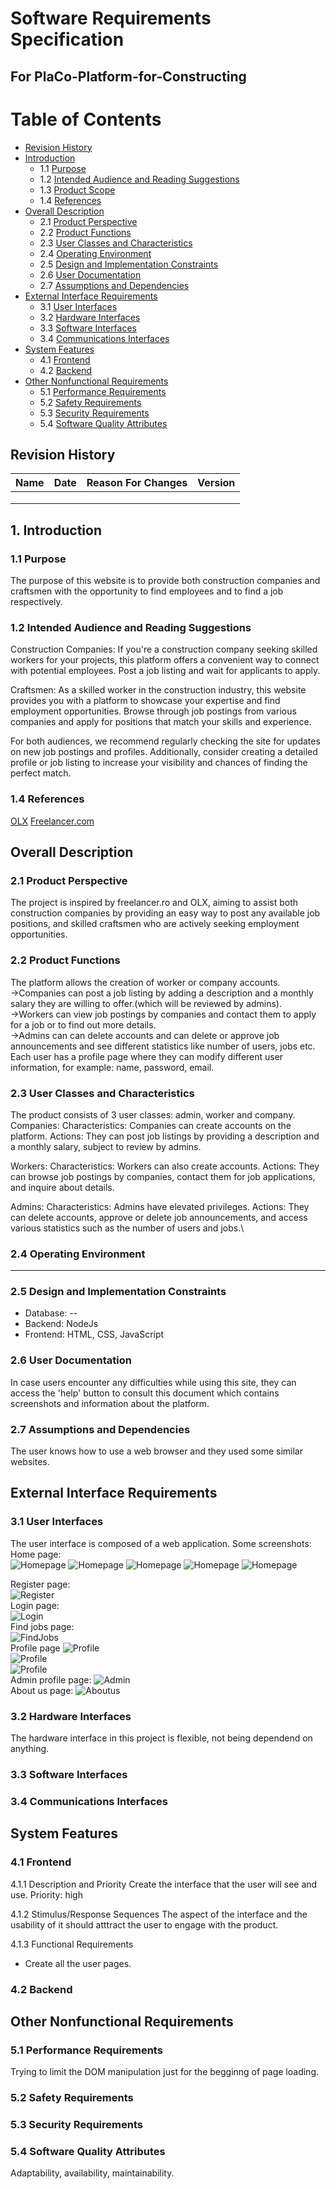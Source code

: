 # Software Requirements Specification
## For PlaCo-Platform-for-Constructing

Table of Contents
=================
  * [Revision History](#revision-history)
  * [Introduction](#1-introduction)
    * 1.1 [Purpose](#11-purpose)
    * 1.2 [Intended Audience and Reading Suggestions](#12-intended-audience-and-reading-suggestions)
    * 1.3 [Product Scope](#13-product-scope)
    * 1.4 [References](#14-references)
  * [Overall Description](#overall-description)
    * 2.1 [Product Perspective](#21-product-perspective)
    * 2.2 [Product Functions](#22-product-functions)
    * 2.3 [User Classes and Characteristics](#23-user-classes-and-characteristics)
    * 2.4 [Operating Environment](#24-operating-environment)
    * 2.5 [Design and Implementation Constraints](#25-design-and-implementation-constraints)
    * 2.6 [User Documentation](#26-user-documentation)
    * 2.7 [Assumptions and Dependencies](#27-assumptions-and-dependencies)
  * [External Interface Requirements](#external-interface-requirements)
    * 3.1 [User Interfaces](#31-user-interfaces)
    * 3.2 [Hardware Interfaces](#32-hardware-interfaces)
    * 3.3 [Software Interfaces](#33-software-interfaces)
    * 3.4 [Communications Interfaces](#34-communications-interfaces)
  * [System Features](#system-features)
    * 4.1 [Frontend](#41-system-feature-1)
    * 4.2 [Backend](#42-system-feature-2-and-so-on)
  * [Other Nonfunctional Requirements](#other-nonfunctional-requirements)
    * 5.1 [Performance Requirements](#51-performance-requirements)
    * 5.2 [Safety Requirements](#52-safety-requirements)
    * 5.3 [Security Requirements](#53-security-requirements)
    * 5.4 [Software Quality Attributes](#54-software-quality-attributes)

## Revision History
| Name | Date    | Reason For Changes  | Version   |
| ---- | ------- | ------------------- | --------- |
|      |         |                     |           |
|      |         |                     |           |
|      |         |                     |           |

## 1. Introduction
### 1.1 Purpose 
The purpose of this website is to provide both construction companies and craftsmen with the opportunity to find employees and to find a job respectively.

### 1.2 Intended Audience and Reading Suggestions
Construction Companies: If you're a construction company seeking skilled workers for your projects, this platform offers a convenient way to connect with potential employees. Post a job listing and wait for applicants to apply.

Craftsmen: As a skilled worker in the construction industry, this website provides you with a platform to showcase your expertise and find employment opportunities. Browse through job postings from various companies and apply for positions that match your skills and experience.

For both audiences, we recommend regularly checking the site for updates on new job postings and profiles. Additionally, consider creating a detailed profile or job listing to increase your visibility and chances of finding the perfect match.

### 1.4 References
[OLX](https://www.olx.ro)
[Freelancer.com](https://www.freelancer.com)

## Overall Description

### 2.1 Product Perspective
The project is inspired by freelancer.ro and OLX, aiming to assist both construction companies by providing an easy way to post any available job positions, and skilled craftsmen who are actively seeking employment opportunities.

### 2.2 Product Functions
The platform allows the creation of worker or company accounts.\
→Companies can post a job listing by adding a description and a monthly salary they are willing to offer.(which will be reviewed by admins).\
→Workers can view job postings by companies and contact them to apply for a job or to find out more details.\
→Admins can can delete accounts and can delete or approve job announcements and see different statistics like number of users, jobs etc.\
Each user has a profile page where they can modify different user information, for example: name, password, email. 

### 2.3 User Classes and Characteristics
The product consists of 3 user classes: admin, worker and company.\
Companies:
Characteristics: Companies can create accounts on the platform.
Actions: They can post job listings by providing a description and a monthly salary, subject to review by admins.

Workers:
Characteristics: Workers can also create accounts.
Actions: They can browse job postings by companies, contact them for job applications, and inquire about details.

Admins:
Characteristics: Admins have elevated privileges.
Actions: They can delete accounts, approve or delete job announcements, and access various statistics such as the number of users and jobs.\

### 2.4 Operating Environment
---

### 2.5 Design and Implementation Constraints
* Database: --
* Backend: NodeJs
* Frontend: HTML, CSS, JavaScript

### 2.6 User Documentation
In case users encounter any difficulties while using this site, they can access the 'help' button to consult this document which contains screenshots and information about the platform. 

### 2.7 Assumptions and Dependencies
The user knows how to use a web browser and they used some similar websites.

## External Interface Requirements

### 3.1 User Interfaces
The user interface is composed of a web application. Some screenshots:\
Home page:\
![Homepage](frontend/assets/images/screenshots/home-header-hero.png)
![Homepage](/assets/images/screenshots/home-top-companies.png)
![Homepage](/assets/images/screenshots/home-details.png)
![Homepage](/assets/images/screenshots/home-discover.png)
![Homepage](/assets/images/screenshots/home-find-jobs.png)

Register page:\
![Register](/assets/images/screenshots/register.png)\
Login page:\
![Login](/assets/images/screenshots/login.png)\
Find jobs page:\
![FindJobs](/assets/images/screenshots/find-jobs-page.png)\
Profile page
![Profile](assets/images/screenshots/work-profile.png)\
![Profile](assets/images/screenshots/inbox-profile.png)\
![Profile](assets/images/screenshots/settings-profile.png)\
Admin profile page:
![Admin](assets/images/screenshots/admin.png)\
About us page: 
![Aboutus](/assets/images/screenshots/about-us-page.png)
### 3.2 Hardware Interfaces
The hardware interface in this project is flexible, not being dependend on anything.

### 3.3 Software Interfaces

### 3.4 Communications Interfaces

## System Features

### 4.1 Frontend

4.1.1   Description and Priority
 Create the interface that the user will see and use.
 Priority: high

4.1.2   Stimulus/Response Sequences
 The aspect of the interface and the usability of it should atttract the user to engage with the product.

4.1.3   Functional Requirements
 
 * Create all the user pages.

### 4.2 Backend

## Other Nonfunctional Requirements

### 5.1 Performance Requirements
Trying to limit the DOM manipulation just for the begginng of page loading. 

### 5.2 Safety Requirements

### 5.3 Security Requirements

### 5.4 Software Quality Attributes
Adaptability, availability, maintainability.

